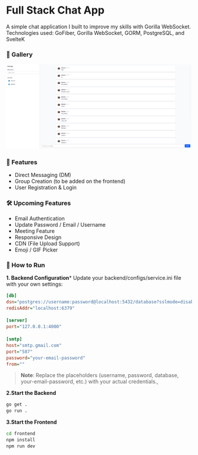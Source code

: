 # Full Stack Chat App

A simple chat application I built to improve my skills with Gorilla WebSocket.
Technologies used: GoFiber, Gorilla WebSocket, GORM, PostgreSQL, and SvelteK

### 📸 Gallery
![Chat Example](./galery/chat.png)

### 🔧 Features
- Direct Messaging (DM)
- Group Creation (to be added on the frontend)
- User Registration & Login

### 🛠 Upcoming Features
- Email Authentication
- Update Password / Email / Username
- Meeting Feature
- Responsive Design
- CDN (File Upload Support)
- Emoji / GIF Picker

### 🚀 How to Run
**1. Backend Configuration***
Update your backend/configs/service.ini file with your own settings:
```ini
[db]
dsn="postgres://username:password@localhost:5432/database?sslmode=disable"
redisAddr="localhost:6379"

[server]
port="127.0.0.1:4000"

[smtp]
host="smtp.gmail.com"
port="587"
password="your-email-password"
from=""
```
> **Note**: Replace the placeholders (username, password, database, your-email-password, etc.) with your actual credentials.,

**2.Start the Backend**
```bash
go get .
go run .
```

**3.Start the Frontend**
```bash
cd frontend
npm install
npm run dev
```

